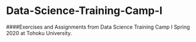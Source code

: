 # Data-Science-Training-Camp-I

####Exercises and Assignments from Data Science Training Camp I Spring 2020 at Tohoku University.
